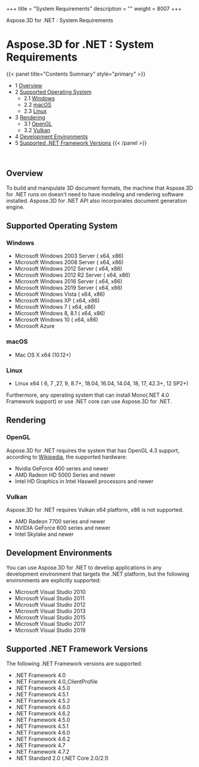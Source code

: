 +++
title = "System Requirements" 
description = "" 
weight = 8007 
+++

Aspose.3D for .NET : System Requirements  

# Aspose.3D for .NET : System Requirements


{{< panel title="Contents Summary" style="primary" >}}
*   1 [Overview](#SystemRequirements-Overview)
*   2 [Supported Operating System](#SystemRequirements-SupportedOperatingSystem)
    *   2.1 [Windows](#SystemRequirements-Windows)
    *   2.2 [macOS](#SystemRequirements-macOS)
    *   2.3 [Linux](#SystemRequirements-Linux)
*   3 [Rendering](#SystemRequirements-Rendering)
    *   3.1 [OpenGL](#SystemRequirements-OpenGL)
    *   3.2 [Vulkan](#SystemRequirements-Vulkan)
*   4 [Development Environments](#SystemRequirements-DevelopmentEnvironments)
*   5 [Supported .NET Framework Versions](#SystemRequirements-Supported.NETFrameworkVersions)
{{< /panel >}}
 

 

## Overview

To build and manipulate 3D document formats, the machine that Aspose.3D for .NET runs on doesn't need to have modeling and rendering software installed. Aspose.3D for .NET API also incorporates document generation engine.

## Supported Operating System

### Windows

*   Microsoft Windows 2003 Server ( x64, x86)
*   Microsoft Windows 2008 Server ( x64, x86)
*   Microsoft Windows 2012 Server ( x64, x86)
*   Microsoft Windows 2012 R2 Server ( x64, x86)
*   Microsoft Windows 2016 Server ( x64, x86)
*   Microsoft Windows 2019 Server ( x64, x86)
*   Microsoft Windows Vista ( x64, x86)
*   Microsoft Windows XP ( x64, x86)
*   Microsoft Windows 7 ( x64, x86)
*   Microsoft Windows 8, 8.1 ( x64, x86)
*   Microsoft Windows 10 ( x64, x86)
*   Microsoft Azure

### macOS

*   Mac OS X x64 (10.12+) 

### Linux

*   Linux x64 ( 6, 7 ,27, 9, 8.7+, 18.04, 16.04, 14.04, 18, 17, 42.3+, 12 SP2+)

Furthermore, any operating system that can install Mono(.NET 4.0 Framework support) or use .NET core can use Aspose.3D for .NET.

## Rendering

### OpenGL

Aspose.3D for .NET requires the system that has OpenGL 4.3 support, according to [Wikipedia](https://en.wikipedia.org/wiki/OpenGL#OpenGL_4.3), the supported hardware:

*   Nvidia GeForce 400 series and newer
*   AMD Radeon HD 5000 Series and newer   
*   Intel HD Graphics in Intel Haswell processors and newer

### Vulkan

Aspose.3D for .NET requires Vulkan x64 platform, x86 is not supported.

*   AMD Radeon 7700 series and newer
*   NVIDIA GeForce 600 series and newer
*   Intel Skylake and newer

## Development Environments

You can use Aspose.3D for .NET to develop applications in any development environment that targets the .NET platform, but the following environments are explicitly supported:

*   Microsoft Visual Studio 2010
*   Microsoft Visual Studio 2011
*   Microsoft Visual Studio 2012
*   Microsoft Visual Studio 2013
*   Microsoft Visual Studio 2015
*   Microsoft Visual Studio 2017
*   Microsoft Visual Studio 2019

## Supported .NET Framework Versions

The following .NET Framework versions are supported:

*   .NET Framework 4.0
*   .NET Framework 4.0\_ClientProfile
*   .NET Framework 4.5.0
*   .NET Framework 4.5.1
*   .NET Framework 4.5.2
*   .NET Framework 4.6.0
*   .NET Framework 4.6.2
*   .NET Framework 4.5.0
*   .NET Framework 4.5.1
*   .NET Framework 4.6.0
*   .NET Framework 4.6.2
*   .NET Framework 4.7
*   .NET Framework 4.7.2
*   .NET Standard 2.0 (.NET Core 2.0/2.1)

